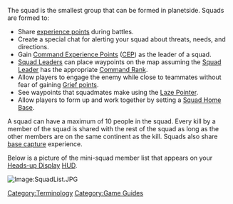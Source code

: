 The squad is the smallest group that can be formed in planetside. Squads
are formed to:

-   Share [experience points](Experience_Points "wikilink") during
    battles.
-   Create a special chat for alerting your squad about threats, needs,
    and directions.
-   Gain [Command Experience
    Points](Command_Experience_Points "wikilink")
    ([CEP](Acronyms_and_Slang "wikilink")) as the leader of a squad.
-   [Squad Leaders](Squad_Leader "wikilink") can place waypoints on the
    map assuming the [Squad Leader](Squad_Leader "wikilink") has the
    appropriate [Command Rank](Command_Rank "wikilink").
-   Allow players to engage the enemy while close to teammates without
    fear of gaining [Grief points](Grief_points "wikilink").
-   See waypoints that squadmates make using the [Laze
    Pointer](Laze_Pointer "wikilink").
-   Allow players to form up and work together by setting a [Squad Home
    Base](Squad_Home_Base "wikilink").

A squad can have a maximum of 10 people in the squad. Every kill by a
member of the squad is shared with the rest of the squad as long as the
other members are on the same continent as the kill. Squads also share
[base capture](Capturing_Bases "wikilink") experience.

Below is a picture of the mini-squad member list that appears on your
[Heads-up Display](Heads-up_Display "wikilink")
[HUD](Acronyms_and_Slang "wikilink").

![Image:SquadList.JPG](SquadList.JPG "Image:SquadList.JPG")

[Category:Terminology](Category:Terminology "wikilink") [Category:Game
Guides](Category:Game_Guides "wikilink")